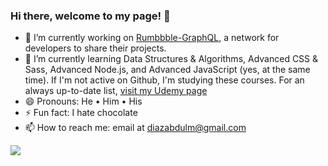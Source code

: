 ### Hi there, welcome to my page! 👋

- 🔭 I’m currently working on [Rumbbble-GraphQL](https://github.com/diazabdulm/rumbbble-GraphQL), a network for developers to share their projects.
- 🌱 I’m currently learning Data Structures & Algorithms, Advanced CSS & Sass, Advanced Node.js, and Advanced JavaScript (yes, at the same time). If I'm not active on Github, I'm studying these courses. For an always up-to-date list, [visit my Udemy page](https://www.udemy.com/user/abdul-m-diaz-3/)
- 😄 Pronouns: He • Him • His
- ⚡ Fun fact: I hate chocolate
- 📫 How to reach me: email at [diazabdulm@gmail.com](mailto:diazabdulm@gmail.com)

![](https://github-readme-stats.vercel.app/api?username=diazabdulm&show_icons=true&count_private=true)
